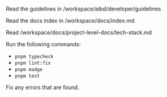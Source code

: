 Read the guidelines in /workspace/aibd/developer/guidelines

Read the docs index in /workspace/docs/index.md

Read /workspace/docs/project-level-docs/tech-stack.md

Run the following commands:

- `pnpm typecheck`
- `pnpm lint:fix`
- `pnpm madge`
- `pnpm test`

Fix any errors that are found.
